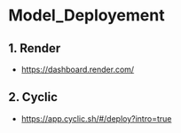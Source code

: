 # Model_Deployement

## 1. Render
- https://dashboard.render.com/

## 2. Cyclic
- https://app.cyclic.sh/#/deploy?intro=true
